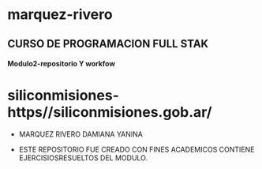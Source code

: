 # marquez-rivero

## CURSO DE PROGRAMACION FULL STAK ##

#### Modulo2-repositorio Y workfow ###

# siliconmisiones-https//siliconmisiones.gob.ar/ 


* MARQUEZ RIVERO DAMIANA YANINA 

 * ESTE REPOSITORIO FUE CREADO CON FINES ACADEMICOS CONTIENE EJERCISIOSRESUELTOS DEL MODULO.
